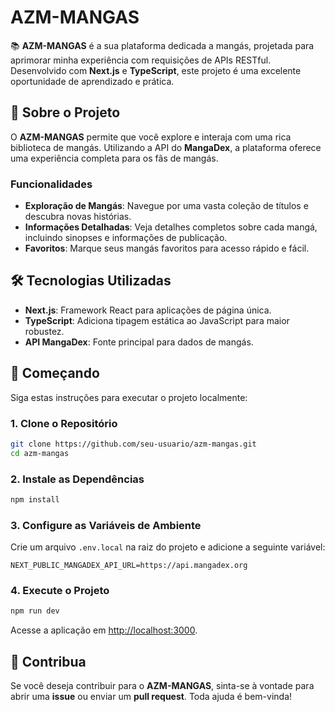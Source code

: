 # AZM-MANGAS

📚 **AZM-MANGAS** é a sua plataforma dedicada a mangás, projetada para aprimorar minha experiência com requisições de APIs RESTful. Desenvolvido com **Next.js** e **TypeScript**, este projeto é uma excelente oportunidade de aprendizado e prática.

## 📖 Sobre o Projeto

O **AZM-MANGAS** permite que você explore e interaja com uma rica biblioteca de mangás. Utilizando a API do **MangaDex**, a plataforma oferece uma experiência completa para os fãs de mangás.

### Funcionalidades

- **Exploração de Mangás**: Navegue por uma vasta coleção de títulos e descubra novas histórias.
- **Informações Detalhadas**: Veja detalhes completos sobre cada mangá, incluindo sinopses e informações de publicação.
- **Favoritos**: Marque seus mangás favoritos para acesso rápido e fácil.

## 🛠️ Tecnologias Utilizadas

- **Next.js**: Framework React para aplicações de página única.
- **TypeScript**: Adiciona tipagem estática ao JavaScript para maior robustez.
- **API MangaDex**: Fonte principal para dados de mangás.

## 🚀 Começando

Siga estas instruções para executar o projeto localmente:

### 1. Clone o Repositório

```bash
git clone https://github.com/seu-usuario/azm-mangas.git
cd azm-mangas
```

### 2. Instale as Dependências

```bash
npm install
```

### 3. Configure as Variáveis de Ambiente

Crie um arquivo `.env.local` na raiz do projeto e adicione a seguinte variável:

```plaintext
NEXT_PUBLIC_MANGADEX_API_URL=https://api.mangadex.org
```

### 4. Execute o Projeto

```bash
npm run dev
```

Acesse a aplicação em [http://localhost:3000](http://localhost:3000).

## 🤝 Contribua

Se você deseja contribuir para o **AZM-MANGAS**, sinta-se à vontade para abrir uma **issue** ou enviar um **pull request**. Toda ajuda é bem-vinda!